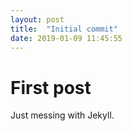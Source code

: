 ```yaml
---
layout: post
title:  "Initial commit"
date: 2019-01-09 11:45:55
---
```


# First post

Just messing with Jekyll.
